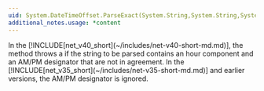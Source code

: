 ```yaml
---
uid: System.DateTimeOffset.ParseExact(System.String,System.String,System.IFormatProvider)
additional_notes.usage: *content
---
```


<p>In the [!INCLUDE[net_v40_short](~/includes/net-v40-short-md.md)], the <xref href="erload:System.DateTimeOffset.ParseExact"></xref> method throws a <xref href="System.FormatException"></xref> if the string to be parsed contains an hour component and an AM/PM designator that are not in agreement. In the [!INCLUDE[net_v35_short](~/includes/net-v35-short-md.md)] and earlier versions, the AM/PM designator is ignored.</p>


